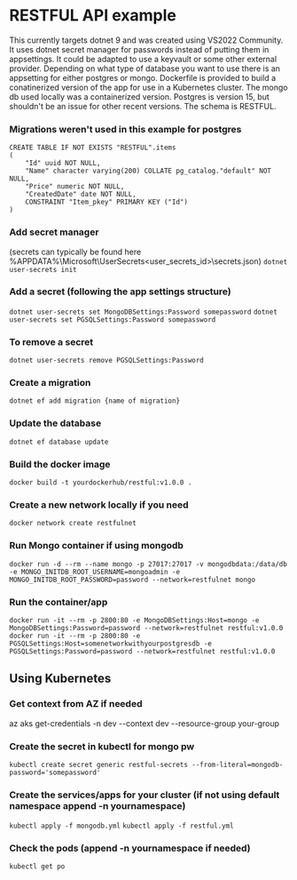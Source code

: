 # RESTFUL API example

This currently targets dotnet 9 and was created using VS2022 Community. 
It uses dotnet secret manager for passwords instead of putting them in appsettings.
It could be adapted to use a keyvault or some other external provider.
Depending on what type of database you want to use there is an appsetting for either postgres or mongo.
Dockerfile is provided to build a conatinerized version of the app for use in a Kubernetes cluster.
The mongo db used locally was a containerized version.
Postgres is version 15, but shouldn't be an issue for other recent versions. The schema is RESTFUL.

### Migrations weren't used in this example for postgres
```
CREATE TABLE IF NOT EXISTS "RESTFUL".items
(
    "Id" uuid NOT NULL,
    "Name" character varying(200) COLLATE pg_catalog."default" NOT NULL,
    "Price" numeric NOT NULL,
    "CreatedDate" date NOT NULL,
    CONSTRAINT "Item_pkey" PRIMARY KEY ("Id")
)
```

### Add secret manager
(secrets can typically be found here %APPDATA%\Microsoft\UserSecrets\<user_secrets_id>\secrets.json)
`dotnet user-secrets init`

### Add a secret (following the app settings structure)
`dotnet user-secrets set MongoDBSettings:Password somepassword`
`dotnet user-secrets set PGSQLSettings:Password somepassword`

### To remove a secret
`dotnet user-secrets remove PGSQLSettings:Password`

### Create a migration
`dotnet ef add migration {name of migration}`

### Update the database
`dotnet ef database update`

### Build the docker image
`docker build -t yourdockerhub/restful:v1.0.0 .`

### Create a new network locally if you need
`docker network create restfulnet`

### Run Mongo container if using mongodb
`docker run -d --rm --name mongo -p 27017:27017 -v mongodbdata:/data/db -e MONGO_INITDB_ROOT_USERNAME=mongoadmin -e MONGO_INITDB_ROOT_PASSWORD=password --network=restfulnet mongo`

### Run the container/app
`docker run -it --rm -p 2800:80 -e MongoDBSettings:Host=mongo -e MongoDBSettings:Password=password --network=restfulnet restful:v1.0.0`
`docker run -it --rm -p 2800:80 -e PGSQLSettings:Host=somenetworkwithyourpostgresdb -e PGSQLSettings:Password=password --network=restfulnet restful:v1.0.0`

## Using Kubernetes

### Get context from AZ if needed
az aks get-credentials -n dev --context dev --resource-group your-group

### Create the secret in kubectl for mongo pw
`kubectl create secret generic restful-secrets --from-literal=mongodb-password='somepassword'`

### Create the services/apps for your cluster (if not using default namespace append -n yournamespace)
`kubectl apply -f mongodb.yml`
`kubectl apply -f restful.yml`

### Check the pods (append -n yournamespace if needed)
`kubectl get po`
